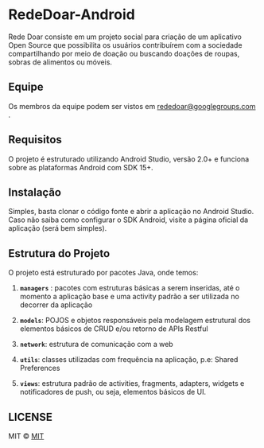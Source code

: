 # RedeDoar-Android

Rede Doar consiste em um projeto social para criação de um aplicativo Open Source que possibilita os usuários contribuírem com a sociedade compartilhando por meio de doação ou buscando doações de roupas, sobras de alimentos ou móveis. 

## Equipe

Os membros da equipe podem ser vistos em rededoar@googlegroups.com .

## Requisitos

O projeto é estruturado utilizando Android Studio, versão 2.0+ e funciona sobre as plataformas Android com SDK 15+.

## Instalação

Simples, basta clonar o código fonte e abrir a aplicação no Android Studio. Caso não saiba como configurar o SDK Android, visite a página oficial da aplicação (será bem simples).

## Estrutura do Projeto

O projeto está estruturado por pacotes Java, onde temos:

1. **`managers`** : pacotes com estruturas básicas a serem inseridas, até o momento a aplicação base e uma activity padrão a ser utilizada no decorrer da aplicação

2. **`models`**: POJOS e objetos responsáveis pela modelagem estrutural dos elementos básicos de CRUD e/ou retorno de APIs Restful

3. **`network`**: estrutura de comunicação com a web

4.  **`utils`**: classes utilizadas com frequência na aplicação, p.e: Shared Preferences

5. **`views`**: estrutura padrão de activities, fragments, adapters, widgets e notificadores de push, ou seja, elementos básicos de UI.

## LICENSE
MIT © [MIT](LICENSE)
